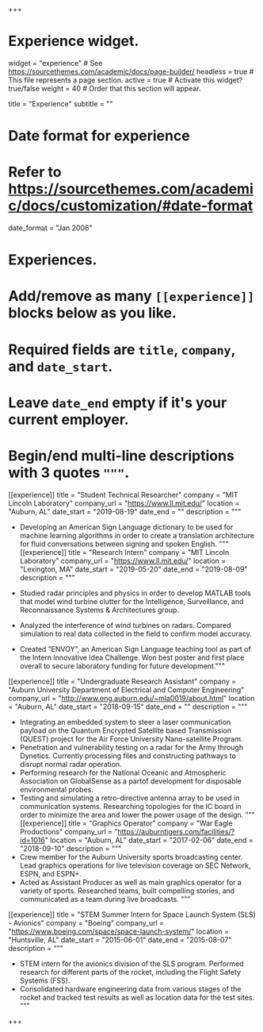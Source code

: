 +++
# Experience widget.
widget = "experience"  # See https://sourcethemes.com/academic/docs/page-builder/
headless = true  # This file represents a page section.
active = true  # Activate this widget? true/false
weight = 40  # Order that this section will appear.

title = "Experience"
subtitle = ""

# Date format for experience
#   Refer to https://sourcethemes.com/academic/docs/customization/#date-format
date_format = "Jan 2006"

# Experiences.
#   Add/remove as many `[[experience]]` blocks below as you like.
#   Required fields are `title`, `company`, and `date_start`.
#   Leave `date_end` empty if it's your current employer.
#   Begin/end multi-line descriptions with 3 quotes `"""`.
[[experience]]
  title = "Student Technical Researcher"
  company = "MIT Lincoln Laboratory"
  company_url = "https://www.ll.mit.edu/"
  location = "Auburn, AL"
  date_start = "2019-08-19"
  date_end = ""
  description = """
  * Developing an American Sign Language dictionary to be used for machine learning algorithms in order to create a translation architecture for fluid conversations between signing and spoken English. 
  """
[[experience]]
  title = "Research Intern"
  company = "MIT Lincoln Laboratory"
  company_url = "https://www.ll.mit.edu/"
  location = "Lexington, MA"
  date_start = "2019-05-20"
  date_end = "2019-08-09"
  description = """
  
  * Studied radar principles and physics in order to develop MATLAB tools that model wind turbine clutter for the Intelligence, Surveillance, and Reconnaissance Systems & Architectures group.  
  * Analyzed the interference of wind turbines on radars. Compared simulation to real data collected in the field to confirm model accuracy. 
  * Created ”ENVOY”, an American Sign Language teaching tool as part of the Intern Innovative Idea Challenge. Won best poster and first place overall to secure laboratory funding for future development."""

[[experience]]
  title = "Undergraduate Research Assistant"
  company = "Auburn University Department of Electrical and Computer Engineering"
  company_url = "http://www.eng.auburn.edu/~mla0019/about.html"
  location = "Auburn, AL"
  date_start = "2018-09-15"
  date_end = ""
  description = """
  * Integrating an embedded system to steer a laser communication payload on the Quantum Encrypted Satellite based Transmission (QUEST) project for the Air Force University Nano-satellite Program.
  * Penetration and vulnerability testing on a radar for the Army through Dynetics. Currently processing files and constructing pathways to disrupt normal radar operation.
  * Performing research for the National Oceanic and Atmospheric Association on GlobalSense as a partof development for disposable environmental probes.
  * Testing and simulating a retro-directive antenna array to be used in communication  systems. Researching topologies for the IC board in order to minimize the area and lower the power usage of the design.
  """
[[experience]]
  title = "Graphics Operator"
  company = "War Eagle Productions"
  company_url = "https://auburntigers.com/facilities/?id=1016"
  location = "Auburn, AL"
  date_start = "2017-02-06"
  date_end = "2018-09-10"
  description = """
  * Crew member for the Auburn University sports broadcasting center. Lead graphics operations for live television coverage on SEC Network, ESPN, and ESPN+. 
  * Acted as Assistant Producer as well as main graphics operator for a variety of sports. Researched teams, built compelling stories, and communicated as a team during live broadcasts. 
  """
  
  
[[experience]]
  title = "STEM Summer Intern for Space Launch System (SLS) - Avionics"
  company = "Boeing"
  company_url = "https://www.boeing.com/space/space-launch-system/"
  location = "Huntsville, AL"
  date_start = "2015-06-01"
  date_end = "2015-08-07"
  description = """
  * STEM intern for the avionics division of the SLS program. Performed research for different parts of the rocket, including the Flight Safety Systems (FSS).
  * Consolidated hardware engineering data from various stages of the rocket and tracked test results as well as location data for the test sites.
  """

+++

